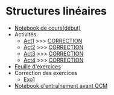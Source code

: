 # Structures linéaires
* [Notebook de cours(début)](https://github.com/thfruchart/tnsi/blob/main/06/COURS(d%C3%A9but)_Structures_lin%C3%A9aires.ipynb)
* Activités
  * [Act1](https://github.com/thfruchart/tnsi/blob/main/06/ACTIVIT%C3%89_PYTHON1.ipynb) >>> [CORRECTION](https://github.com/thfruchart/tnsi/blob/main/06/ACTIVIT%C3%89_PYTHON1_CORRECTION.ipynb) 
  * [Act2](https://github.com/thfruchart/tnsi/blob/main/06/ACTIVIT%C3%89_PYTHON2.ipynb) >>> [CORRECTION](https://github.com/thfruchart/tnsi/blob/main/06/ACTIVIT%C3%89_PYTHON2_CORRECTION.ipynb)
  * [Act3](https://github.com/thfruchart/tnsi/blob/main/06/ACTIVIT%C3%89_PYTHON3.ipynb) >>> [CORRECTION](https://github.com/thfruchart/tnsi/blob/main/06/ACTIVIT%C3%89_PYTHON3_CORRECTION.ipynb)
  * [Act4](https://github.com/thfruchart/tnsi/blob/main/06/ACTIVIT%C3%89_PYTHON4.ipynb) >>> [CORRECTION](https://github.com/thfruchart/tnsi/blob/main/06/ACTIVIT%C3%89_PYTHON4_CORRECTION.ipynb)
* [Feuille d'exercices](https://github.com/thfruchart/tnsi/blob/main/06/EXERCICES_Structures_Lin%C3%A9aires.pdf)
* Correction des exercices
  * [Exo1](https://github.com/thfruchart/tnsi/blob/main/06/CORRECTION-Exercice1.ipynb) 
* [Notebook d'entraînement avant QCM](https://github.com/thfruchart/tnsi/blob/main/06/QCM_Entra%C3%AEnement.ipynb)
